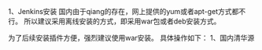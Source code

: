 1、Jenkins安装
国内由于qiang的存在，网上提供的yum或者apt-get方式都不行。
所以建议采用离线安装的方式，即采用war包或者deb安装方式。

为了后续安装插件方便，强烈建议使用war安装。
具体操作如下：
1、国内清华源